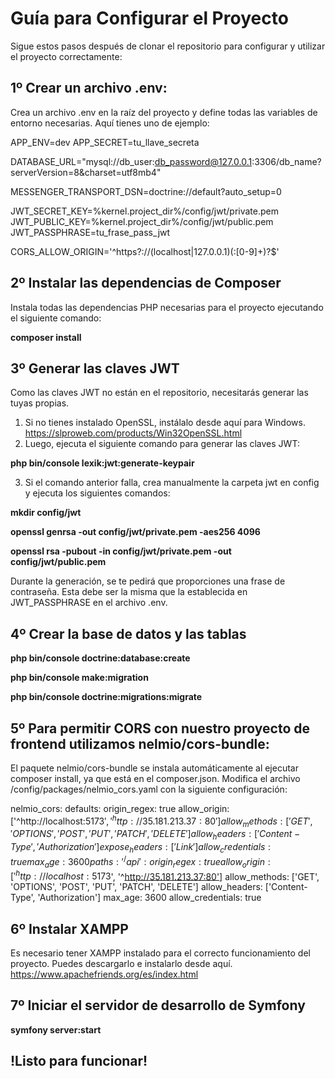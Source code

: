 # Guía para Configurar el Proyecto

Sigue estos pasos después de clonar el repositorio para configurar y utilizar el proyecto correctamente:

## 1º Crear un archivo .env:

Crea un archivo .env en la raíz del proyecto y define todas las variables de entorno necesarias. Aquí tienes uno de ejemplo:

APP_ENV=dev
APP_SECRET=tu_llave_secreta

DATABASE_URL="mysql://db_user:db_password@127.0.0.1:3306/db_name?serverVersion=8&charset=utf8mb4"

MESSENGER_TRANSPORT_DSN=doctrine://default?auto_setup=0

JWT_SECRET_KEY=%kernel.project_dir%/config/jwt/private.pem
JWT_PUBLIC_KEY=%kernel.project_dir%/config/jwt/public.pem
JWT_PASSPHRASE=tu_frase_pass_jwt

CORS_ALLOW_ORIGIN='^https?://(localhost|127\.0\.0\.1)(:[0-9]+)?$'

## 2º Instalar las dependencias de Composer

Instala todas las dependencias PHP necesarias para el proyecto ejecutando el siguiente comando:

**composer install**

## 3º Generar las claves JWT

Como las claves JWT no están en el repositorio, necesitarás generar las tuyas propias.

1. Si no tienes instalado OpenSSL, instálalo desde aquí para Windows. https://slproweb.com/products/Win32OpenSSL.html
2. Luego, ejecuta el siguiente comando para generar las claves JWT:

**php bin/console lexik:jwt:generate-keypair**

3. Si el comando anterior falla, crea manualmente la carpeta jwt en config y ejecuta los siguientes comandos:

**mkdir config/jwt**

**openssl genrsa -out config/jwt/private.pem -aes256 4096**

**openssl rsa -pubout -in config/jwt/private.pem -out config/jwt/public.pem**

Durante la generación, se te pedirá que proporciones una frase de contraseña. Esta debe ser la misma que la establecida en JWT_PASSPHRASE en el archivo .env.

## 4º Crear la base de datos y las tablas

**php bin/console doctrine:database:create**

**php bin/console make:migration**

**php bin/console doctrine:migrations:migrate**

## 5º Para permitir CORS con nuestro proyecto de frontend utilizamos nelmio/cors-bundle:

El paquete nelmio/cors-bundle se instala automáticamente al ejecutar composer install, ya que está en el composer.json. Modifica el archivo /config/packages/nelmio_cors.yaml con la siguiente configuración:

nelmio_cors:
  defaults:
    origin_regex: true
    allow_origin: ['^http://localhost:5173$', '^http://35.181.213.37:80']
    allow_methods: ['GET', 'OPTIONS', 'POST', 'PUT', 'PATCH', 'DELETE']
    allow_headers: ['Content-Type', 'Authorization']
    expose_headers: ['Link']
    allow_credentials: true
    max_age: 3600
  paths:
    '^/api':
      origin_regex: true
      allow_origin: ['^http://localhost:5173$', '^http://35.181.213.37:80']
      allow_methods: ['GET', 'OPTIONS', 'POST', 'PUT', 'PATCH', 'DELETE']
      allow_headers: ['Content-Type', 'Authorization']
      max_age: 3600
      allow_credentials: true
      
## 6º Instalar XAMPP

Es necesario tener XAMPP instalado para el correcto funcionamiento del proyecto. Puedes descargarlo e instalarlo desde aquí. https://www.apachefriends.org/es/index.html

## 7º Iniciar el servidor de desarrollo de Symfony

**symfony server:start**

## !Listo para funcionar!
